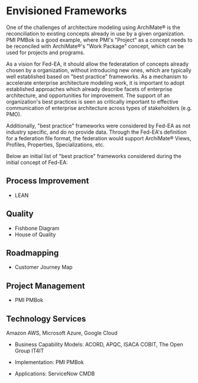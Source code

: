 # Envisioned Frameworks

One of the challenges of architecture modeling using ArchiMate® is the reconciliation to existing concepts already in use by a given organization. PMI PMBok is a good example, where PMI's "Project" as a concept needs to be reconciled with ArchiMate®'s "Work Package" concept, which can be used for projects and programs. 

As a vision for Fed-EA, it should allow the federatation of concepts already chosen by a organization, without introducing new ones, which are typically well established based on "best practice" frameworks. As a mechanism to accelerate enterprise architecture modeling work, it is important to adopt established approaches which already describe facets of enterprise architecture, and opportunities for improvement. The support of an organization's best practices is seen as critically important to effective communication of enterprise architecture across types of stakeholders (e.g. PMO).

Additionally, "best practice" frameworks were considered by Fed-EA as not industry specific, and do no provide data. Through the Fed-EA's definition for a federation file format, the federation would support ArchiMate® Views, Profiles, Properties, Specializations, etc.

Below an initial list of "best practice" frameworks considered during the initial concept of Fed-EA:

## Process Improvement

  * LEAN

## Quality

  * Fishbone Diagram
  * House of Quality

## Roadmapping

  * Customer Journey Map

## Project Management

  * PMI PMBok

## Technology Services

Amazon AWS, Microsoft Azure, Google Cloud
* Business Capability Models: ACORD, APQC, ISACA COBIT, The Open Group IT4IT

* Implementation: PMI PMBok
* Applications: ServiceNow CMDB
